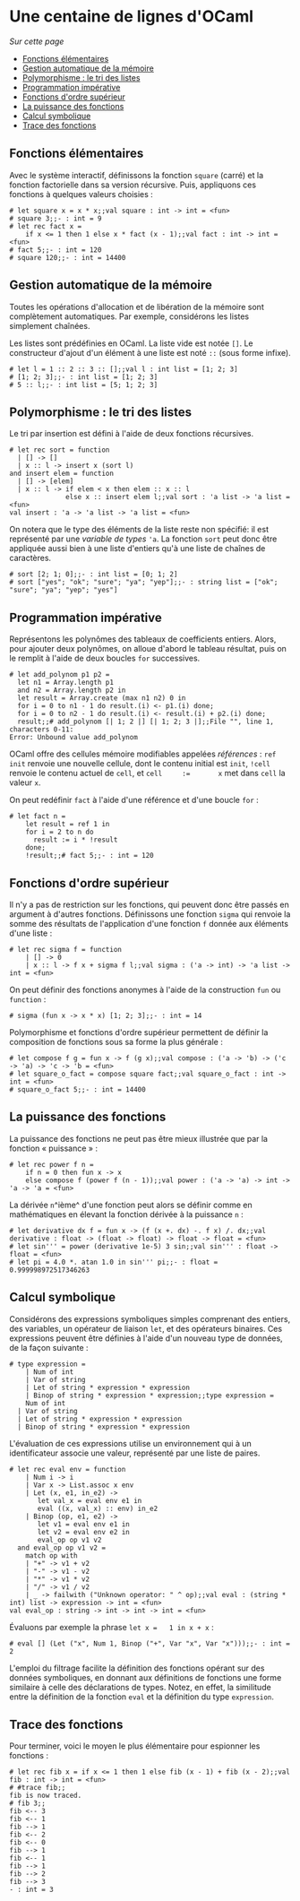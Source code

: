 
Une centaine de lignes d'OCaml
==============================

*Sur cette page*

-   [Fonctions élémentaires](#elementary)
-   [Gestion automatique de la mémoire](#memory)
-   [Polymorphisme : le tri des listes](#polymorphism)
-   [Programmation impérative](#imperative)
-   [Fonctions d'ordre supérieur](#functionality)
-   [La puissance des fonctions](#power)
-   [Calcul symbolique](#symbolic)
-   [Trace des fonctions](#debugging)

Fonctions élémentaires
----------------------

Avec le système interactif, définissons la fonction `square` (carré) et
la fonction factorielle dans sa version récursive. Puis, appliquons ces
fonctions à quelques valeurs choisies :

~~~~ {.listing}
# let square x = x * x;;val square : int -> int = <fun>
# square 3;;- : int = 9
# let rec fact x =
    if x <= 1 then 1 else x * fact (x - 1);;val fact : int -> int = <fun>
# fact 5;;- : int = 120
# square 120;;- : int = 14400
~~~~

Gestion automatique de la mémoire
---------------------------------

Toutes les opérations d'allocation et de libération de la mémoire sont
complètement automatiques. Par exemple, considérons les listes
simplement chaînées.

Les listes sont prédéfinies en OCaml. La liste vide est notée `[]`. Le
constructeur d'ajout d'un élément à une liste est noté `::` (sous forme
infixe).

~~~~ {.listing}
# let l = 1 :: 2 :: 3 :: [];;val l : int list = [1; 2; 3]
# [1; 2; 3];;- : int list = [1; 2; 3]
# 5 :: l;;- : int list = [5; 1; 2; 3]
~~~~

Polymorphisme : le tri des listes
---------------------------------

Le tri par insertion est défini à l'aide de deux fonctions récursives.

~~~~ {.listing}
# let rec sort = function
  | [] -> []
  | x :: l -> insert x (sort l)
and insert elem = function
  | [] -> [elem]
  | x :: l -> if elem < x then elem :: x :: l
              else x :: insert elem l;;val sort : 'a list -> 'a list = <fun>
val insert : 'a -> 'a list -> 'a list = <fun>
~~~~

On notera que le type des éléments de la liste reste non spécifié: il
est représenté par une *variable de types* `'a`. La fonction `sort` peut
donc être appliquée aussi bien à une liste d'entiers qu'à une liste de
chaînes de caractères.

~~~~ {.listing}
# sort [2; 1; 0];;- : int list = [0; 1; 2]
# sort ["yes"; "ok"; "sure"; "ya"; "yep"];;- : string list = ["ok"; "sure"; "ya"; "yep"; "yes"]
~~~~

Programmation impérative
------------------------

Représentons les polynômes des tableaux de coefficients entiers. Alors,
pour ajouter deux polynômes, on alloue d'abord le tableau résultat, puis
on le remplit à l'aide de deux boucles `for` successives.

~~~~ {.listing}
# let add_polynom p1 p2 =
  let n1 = Array.length p1
  and n2 = Array.length p2 in
  let result = Array.create (max n1 n2) 0 in
  for i = 0 to n1 - 1 do result.(i) <- p1.(i) done;
  for i = 0 to n2 - 1 do result.(i) <- result.(i) + p2.(i) done;
  result;;# add_polynom [| 1; 2 |] [| 1; 2; 3 |];;File "", line 1, characters 0-11:
Error: Unbound value add_polynom
~~~~

OCaml offre des cellules mémoire modifiables appelées *références* :
`ref init` renvoie une nouvelle cellule, dont le contenu initial est
`init`, `!cell` renvoie le contenu actuel de `cell`, et
`cell     :=       x` met dans `cell` la valeur `x`.

On peut redéfinir `fact` à l'aide d'une référence et d'une boucle `for`
:

~~~~ {.listing}
# let fact n =
    let result = ref 1 in
    for i = 2 to n do
      result := i * !result
    done;
    !result;;# fact 5;;- : int = 120
~~~~

Fonctions d'ordre supérieur
---------------------------

Il n'y a pas de restriction sur les fonctions, qui peuvent donc être
passés en argument à d'autres fonctions. Définissons une fonction
`sigma` qui renvoie la somme des résultats de l'application d'une
fonction `f` donnée aux éléments d'une liste :

~~~~ {.listing}
# let rec sigma f = function
    | [] -> 0
    | x :: l -> f x + sigma f l;;val sigma : ('a -> int) -> 'a list -> int = <fun>
~~~~

On peut définir des fonctions anonymes à l'aide de la construction `fun`
ou `function` :

~~~~ {.listing}
# sigma (fun x -> x * x) [1; 2; 3];;- : int = 14
~~~~

Polymorphisme et fonctions d'ordre supérieur permettent de définir la
composition de fonctions sous sa forme la plus générale :

~~~~ {.listing}
# let compose f g = fun x -> f (g x);;val compose : ('a -> 'b) -> ('c -> 'a) -> 'c -> 'b = <fun>
# let square_o_fact = compose square fact;;val square_o_fact : int -> int = <fun>
# square_o_fact 5;;- : int = 14400
~~~~

La puissance des fonctions
--------------------------

La puissance des fonctions ne peut pas être mieux illustrée que par la
fonction « puissance » :

~~~~ {.listing}
# let rec power f n = 
    if n = 0 then fun x -> x 
    else compose f (power f (n - 1));;val power : ('a -> 'a) -> int -> 'a -> 'a = <fun>
~~~~

La dérivée `n`^ième^ d'une fonction peut alors se définir comme en
mathématiques en élevant la fonction dérivée à la puissance `n` :

~~~~ {.listing}
# let derivative dx f = fun x -> (f (x +. dx) -. f x) /. dx;;val derivative : float -> (float -> float) -> float -> float = <fun>
# let sin''' = power (derivative 1e-5) 3 sin;;val sin''' : float -> float = <fun>
# let pi = 4.0 *. atan 1.0 in sin''' pi;;- : float = 0.999998972517346263
~~~~

Calcul symbolique
-----------------

Considérons des expressions symboliques simples comprenant des entiers,
des variables, un opérateur de liaison `let`, et des opérateurs
binaires. Ces expressions peuvent être définies à l'aide d'un nouveau
type de données, de la façon suivante :

~~~~ {.listing}
# type expression =
    | Num of int
    | Var of string
    | Let of string * expression * expression
    | Binop of string * expression * expression;;type expression =
    Num of int
  | Var of string
  | Let of string * expression * expression
  | Binop of string * expression * expression
~~~~

L'évaluation de ces expressions utilise un environnement qui à un
identificateur associe une valeur, représenté par une liste de paires.

~~~~ {.listing}
# let rec eval env = function
    | Num i -> i
    | Var x -> List.assoc x env
    | Let (x, e1, in_e2) ->
       let val_x = eval env e1 in
       eval ((x, val_x) :: env) in_e2
    | Binop (op, e1, e2) ->
       let v1 = eval env e1 in
       let v2 = eval env e2 in
       eval_op op v1 v2
  and eval_op op v1 v2 =
    match op with
    | "+" -> v1 + v2
    | "-" -> v1 - v2
    | "*" -> v1 * v2
    | "/" -> v1 / v2
    | _ -> failwith ("Unknown operator: " ^ op);;val eval : (string * int) list -> expression -> int = <fun>
val eval_op : string -> int -> int -> int = <fun>
~~~~

Évaluons par exemple la phrase `let x =   1 in x + x` :

~~~~ {.listing}
# eval [] (Let ("x", Num 1, Binop ("+", Var "x", Var "x")));;- : int = 2
~~~~

L'emploi du filtrage facilite la définition des fonctions opérant sur
des données symboliques, en donnant aux définitions de fonctions une
forme similaire à celle des déclarations de types. Notez, en effet, la
similitude entre la définition de la fonction `eval` et la définition du
type `expression`.

Trace des fonctions
-------------------

Pour terminer, voici le moyen le plus élémentaire pour espionner les
fonctions :

~~~~ {.listing}
# let rec fib x = if x <= 1 then 1 else fib (x - 1) + fib (x - 2);;val fib : int -> int = <fun>
# #trace fib;;
fib is now traced.
# fib 3;;
fib <-- 3
fib <-- 1
fib --> 1
fib <-- 2
fib <-- 0
fib --> 1
fib <-- 1
fib --> 1
fib --> 2
fib --> 3
- : int = 3
~~~~
